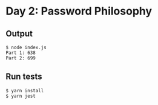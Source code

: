 # Day 2: Password Philosophy

## Output

```console
$ node index.js
Part 1: 638
Part 2: 699
```

## Run tests

```
$ yarn install
$ yarn jest
```
